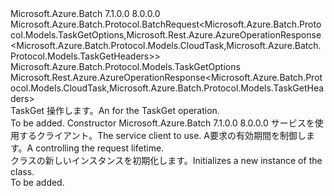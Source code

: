 <Type Name="TaskGetBatchRequest" FullName="Microsoft.Azure.Batch.Protocol.BatchRequests.TaskGetBatchRequest">
  <TypeSignature Language="C#" Value="public class TaskGetBatchRequest : Microsoft.Azure.Batch.Protocol.BatchRequest&lt;Microsoft.Azure.Batch.Protocol.Models.TaskGetOptions,Microsoft.Rest.Azure.AzureOperationResponse&lt;Microsoft.Azure.Batch.Protocol.Models.CloudTask,Microsoft.Azure.Batch.Protocol.Models.TaskGetHeaders&gt;&gt;" />
  <TypeSignature Language="ILAsm" Value=".class public auto ansi beforefieldinit TaskGetBatchRequest extends Microsoft.Azure.Batch.Protocol.BatchRequest`2&lt;class Microsoft.Azure.Batch.Protocol.Models.TaskGetOptions, class Microsoft.Rest.Azure.AzureOperationResponse`2&lt;class Microsoft.Azure.Batch.Protocol.Models.CloudTask, class Microsoft.Azure.Batch.Protocol.Models.TaskGetHeaders&gt;&gt;" />
  <TypeSignature Language="DocId" Value="T:Microsoft.Azure.Batch.Protocol.BatchRequests.TaskGetBatchRequest" />
  <TypeSignature Language="VB.NET" Value="Public Class TaskGetBatchRequest&#xA;Inherits BatchRequest(Of TaskGetOptions, AzureOperationResponse(Of CloudTask, TaskGetHeaders))" />
  <TypeSignature Language="F#" Value="type TaskGetBatchRequest = class&#xA;    inherit BatchRequest&lt;TaskGetOptions, AzureOperationResponse&lt;CloudTask, TaskGetHeaders&gt;&gt;" />
  <AssemblyInfo>
    <AssemblyName>Microsoft.Azure.Batch</AssemblyName>
    <AssemblyVersion>7.1.0.0</AssemblyVersion>
    <AssemblyVersion>8.0.0.0</AssemblyVersion>
  </AssemblyInfo>
  <Base>
    <BaseTypeName>Microsoft.Azure.Batch.Protocol.BatchRequest&lt;Microsoft.Azure.Batch.Protocol.Models.TaskGetOptions,Microsoft.Rest.Azure.AzureOperationResponse&lt;Microsoft.Azure.Batch.Protocol.Models.CloudTask,Microsoft.Azure.Batch.Protocol.Models.TaskGetHeaders&gt;&gt;</BaseTypeName>
    <BaseTypeArguments>
      <BaseTypeArgument TypeParamName="TOptions">Microsoft.Azure.Batch.Protocol.Models.TaskGetOptions</BaseTypeArgument>
      <BaseTypeArgument TypeParamName="TResponse">Microsoft.Rest.Azure.AzureOperationResponse&lt;Microsoft.Azure.Batch.Protocol.Models.CloudTask,Microsoft.Azure.Batch.Protocol.Models.TaskGetHeaders&gt;</BaseTypeArgument>
    </BaseTypeArguments>
  </Base>
  <Interfaces />
  <Docs>
    <summary>
            <span data-ttu-id="70f7a-101"><see cref="T:Microsoft.Azure.Batch.Protocol.IBatchRequest" /> TaskGet 操作します。</span><span class="sxs-lookup"><span data-stu-id="70f7a-101">An <see cref="T:Microsoft.Azure.Batch.Protocol.IBatchRequest" /> for the TaskGet operation.</span></span>
            </summary>
    <remarks>To be added.</remarks>
  </Docs>
  <Members>
    <Member MemberName=".ctor">
      <MemberSignature Language="C#" Value="public TaskGetBatchRequest (Microsoft.Azure.Batch.Protocol.BatchServiceClient serviceClient, System.Threading.CancellationToken cancellationToken);" />
      <MemberSignature Language="ILAsm" Value=".method public hidebysig specialname rtspecialname instance void .ctor(class Microsoft.Azure.Batch.Protocol.BatchServiceClient serviceClient, valuetype System.Threading.CancellationToken cancellationToken) cil managed" />
      <MemberSignature Language="DocId" Value="M:Microsoft.Azure.Batch.Protocol.BatchRequests.TaskGetBatchRequest.#ctor(Microsoft.Azure.Batch.Protocol.BatchServiceClient,System.Threading.CancellationToken)" />
      <MemberSignature Language="F#" Value="new Microsoft.Azure.Batch.Protocol.BatchRequests.TaskGetBatchRequest : Microsoft.Azure.Batch.Protocol.BatchServiceClient * System.Threading.CancellationToken -&gt; Microsoft.Azure.Batch.Protocol.BatchRequests.TaskGetBatchRequest" Usage="new Microsoft.Azure.Batch.Protocol.BatchRequests.TaskGetBatchRequest (serviceClient, cancellationToken)" />
      <MemberType>Constructor</MemberType>
      <AssemblyInfo>
        <AssemblyName>Microsoft.Azure.Batch</AssemblyName>
        <AssemblyVersion>7.1.0.0</AssemblyVersion>
        <AssemblyVersion>8.0.0.0</AssemblyVersion>
      </AssemblyInfo>
      <Parameters>
        <Parameter Name="serviceClient" Type="Microsoft.Azure.Batch.Protocol.BatchServiceClient" />
        <Parameter Name="cancellationToken" Type="System.Threading.CancellationToken" />
      </Parameters>
      <Docs>
        <param name="serviceClient"><span data-ttu-id="70f7a-102">サービスを使用するクライアント。</span><span class="sxs-lookup"><span data-stu-id="70f7a-102">The service client to use.</span></span></param>
        <param name="cancellationToken"><span data-ttu-id="70f7a-103">A<see cref="T:System.Threading.CancellationToken" />要求の有効期間を制御します。</span><span class="sxs-lookup"><span data-stu-id="70f7a-103">A <see cref="T:System.Threading.CancellationToken" /> controlling the request lifetime.</span></span></param>
        <summary>
            <span data-ttu-id="70f7a-104"><see cref="T:Microsoft.Azure.Batch.Protocol.BatchRequests.TaskGetBatchRequest" /> クラスの新しいインスタンスを初期化します。</span><span class="sxs-lookup"><span data-stu-id="70f7a-104">Initializes a new instance of the <see cref="T:Microsoft.Azure.Batch.Protocol.BatchRequests.TaskGetBatchRequest" /> class.</span></span>
            </summary>
        <remarks>To be added.</remarks>
      </Docs>
    </Member>
  </Members>
</Type>